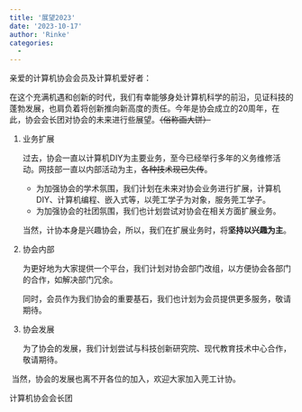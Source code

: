 ```yaml
---
title: '展望2023'
date: '2023-10-17'
author: 'Rinke'
categories:
  - 
---
```


亲爱的计算机协会会员及计算机爱好者：

​	在这个充满机遇和创新的时代，我们有幸能够身处计算机科学的前沿，见证科技的蓬勃发展，也肩负着将创新推向新高度的责任。今年是协会成立的20周年，在此，协会会长团对协会的未来进行些展望。~~（俗称画大饼）~~

1. 业务扩展

   过去，协会一直以计算机DIY为主要业务，至今已经举行多年的义务维修活动。网技部一直以内部活动为主，~~各种技术现已失传~~。

   - 为加强协会的学术氛围，我们计划在未来对协会业务进行扩展，计算机DIY、计算机编程、嵌入式等，以莞工学子为对象，服务莞工学子。
   - 为加强协会的社团氛围，我们也计划尝试对协会在相关方面扩展业务。

   当然，计协本身是兴趣协会，所以，我们在扩展业务时，将**坚持以兴趣为主**。

2. 协会内部

   为更好地为大家提供一个平台，我们计划对协会部门改组，以方便协会各部门的合作，如解决部门冗余。

   同时，会员作为我们协会的重要基石，我们也计划为会员提供更多服务，敬请期待。

3. 协会发展

   为了协会的发展，我们计划尝试与科技创新研究院、现代教育技术中心合作，敬请期待。

​	当然，协会的发展也离不开各位的加入，欢迎大家加入莞工计协。

计算机协会会长团
